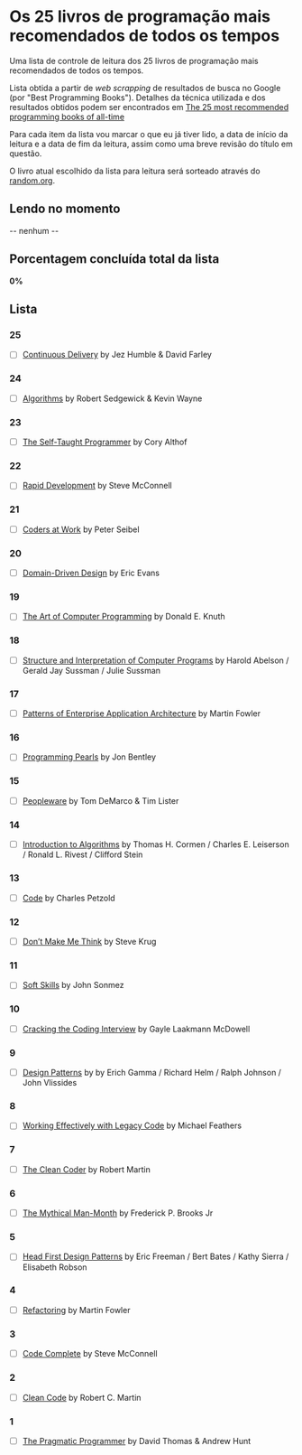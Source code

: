 # Os 25 livros de programação mais recomendados de todos os tempos

Uma lista de controle de leitura dos 25 livros de programação mais recomendados de todos os tempos.

Lista obtida a partir de *web scrapping* de resultados de busca no Google (por "Best Programming Books"). Detalhes da técnica utilizada e dos resultados obtidos podem ser encontrados em [The 25 most recommended programming books of all-time](https://www.daolf.com/posts/best-programming-books/)

Para cada item da lista vou marcar o que eu já tiver lido, a data de início da leitura e a data de fim da leitura, assim como uma breve revisão do título em questão.

O livro atual escolhido da lista para leitura será sorteado através do [random.org](https://www.random.org/).

## Lendo no momento

-- nenhum --

## Porcentagem concluída total da lista

**0%**

## Lista

### 25
- [ ] [Continuous Delivery](https://www.amazon.com.br/dp/0321601912/ref=cm_sw_em_r_mt_dp_U_qIqwEbN5TRZAC) by Jez Humble & David Farley

### 24
- [ ] [Algorithms](https://www.amazon.com.br/dp/B004P8J1NA/ref=cm_sw_em_r_mt_dp_U_SKqwEbTN0S8PB) by Robert Sedgewick & Kevin Wayne

### 23
- [ ] [The Self-Taught Programmer](https://www.amazon.com.br/dp/B01M01YDQA/ref=cm_sw_em_r_mt_dp_U_AMqwEbC31BB2N) by Cory Althof

### 22
- [ ] [Rapid Development](https://www.amazon.com.br/dp/B00JDMPOB6/ref=cm_sw_em_r_mt_dp_U_-NqwEb36915WR) by Steve McConnell

### 21
- [ ] [Coders at Work](https://www.amazon.com.br/dp/B00ACC2536/ref=cm_sw_em_r_mt_dp_U_wPqwEb8XQE8D4) by Peter Seibel

### 20
- [ ] [Domain-Driven Design](https://www.amazon.com.br/dp/B00794TAUG/ref=cm_sw_em_r_mt_dp_U_IQqwEbJNHV428) by Eric Evans

### 19
- [ ] [The Art of Computer Programming](https://www.amazon.com.br/dp/0321751043/ref=cm_sw_em_r_mt_dp_U_s6qwEbEE4VAY2) by Donald E. Knuth

### 18
- [ ] [Structure and Interpretation of Computer Programs](https://www.amazon.com.br/dp/0262510871/ref=cm_sw_em_r_mt_dp_U_R9qwEbK2S9KA3) by Harold Abelson / Gerald Jay Sussman / Julie Sussman

### 17
- [ ] [Patterns of Enterprise Application Architecture](https://www.amazon.com.br/dp/B008OHVDFM/ref=cm_sw_em_r_mt_dp_U_u.qwEbTPKJWAX) by Martin Fowler

### 16
- [ ] [Programming Pearls](https://www.amazon.com.br/dp/B01EAW7XXU/ref=cm_sw_em_r_mt_dp_U_GarwEbKSAP21M) by Jon Bentley

### 15
- [ ] [Peopleware](https://www.amazon.com.br/dp/B00DY5A8X2/ref=cm_sw_em_r_mt_dp_U_IbrwEb5JSGCQ8) by Tom DeMarco & Tim Lister

### 14
- [ ] [Introduction to Algorithms](https://www.amazon.com.br/dp/B007CNRCAO/ref=cm_sw_em_r_mt_dp_U_GfrwEb9Z7VK4B) by Thomas H. Cormen / Charles E. Leiserson / Ronald L. Rivest / Clifford Stein

### 13
- [ ] [Code](https://www.amazon.com.br/dp/B00JDMPOK2/ref=cm_sw_em_r_mt_dp_U_6grwEbX1Y7B9Q) by Charles Petzold

### 12
- [ ] [Don’t Make Me Think](https://www.amazon.com.br/dp/B00HJUBRPG/ref=cm_sw_em_r_mt_dp_U_firwEbXPN19HM) by Steve Krug 

### 11
- [ ] [Soft Skills](https://www.amazon.com.br/dp/1617292397/ref=cm_sw_em_r_mt_dp_U_kjrwEbRVYAJZN) by John Sonmez 

### 10
- [ ] [Cracking the Coding Interview](https://www.amazon.com.br/dp/0984782850/ref=cm_sw_em_r_mt_dp_U_mkrwEbQYM4FCX) by Gayle Laakmann McDowell

### 9
- [ ] [Design Patterns](https://www.amazon.com.br/dp/B000SEIBB8/ref=cm_sw_em_r_mt_dp_U_jArwEbMEYNZFC) by by Erich Gamma / Richard Helm / Ralph Johnson / John Vlissides

### 8
- [ ] [Working Effectively with Legacy Code](https://www.amazon.com.br/dp/B005OYHF0A/ref=cm_sw_em_r_mt_dp_U_SBrwEbJCTFYCC) by Michael Feathers

### 7
- [ ] [The Clean Coder](https://www.amazon.com.br/dp/B0050JLC9Y/ref=cm_sw_em_r_mt_dp_U_2CrwEb1J9E2R0) by Robert Martin 

### 6
- [ ] [The Mythical Man-Month](https://www.amazon.com.br/dp/B00B8USS14/ref=cm_sw_em_r_mt_dp_U_pErwEb3WS8D3F) by Frederick P. Brooks Jr

### 5
- [ ] [Head First Design Patterns](https://www.amazon.com.br/dp/B00AA36RZY/ref=cm_sw_em_r_mt_dp_U_oGrwEbAQ51WD2) by Eric Freeman / Bert Bates / Kathy Sierra / Elisabeth Robson

### 4
- [ ] [Refactoring](https://www.amazon.com.br/dp/B07LCM8RG2/ref=cm_sw_em_r_mt_dp_U_HHrwEbF592KCM) by Martin Fowler

### 3
- [ ] [Code Complete](https://www.amazon.com.br/dp/B00JDMPOSY/ref=cm_sw_em_r_mt_dp_U_ZIrwEbPJ3GXEB) by Steve McConnell

### 2 
- [ ] [Clean Code](https://www.amazon.com.br/dp/B001GSTOAM/ref=cm_sw_em_r_mt_dp_U_AKrwEbD2APGMG) by Robert C. Martin

### 1
- [ ] [The Pragmatic Programmer](https://www.amazon.com.br/dp/0135957052/ref=cm_sw_em_r_mt_dp_U_VLrwEb0PN2K30) by David Thomas & Andrew Hunt

